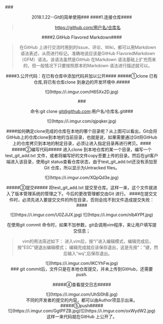 ###<center/>2018.1.22--Git的简单使用###
####1.连接仓库####
>https://github.com/用户名/仓库名


####2.GitHub Flavored Markdown####
>在GitHub 上进行交流时用到的Issue、评论、Wiki，都可以用Markdown 语法表述，从而进行标记。准确地说应该是GitHub FlavoredMarkdown（GFM）语法。该语法虽然是GitHub 在Markdown 语法基础上扩充而来的，但一般情况下只要按照原本的Markdown 语法进行描述就可以。


####3.公开代码：在已有仓库中添加代码并加以公开####
#####①clone 已有仓库,将已有仓库clone 到身边的开发环境中.#####
<center>![](https://i.imgur.com/H65Xx2D.jpg)</center>

###<center/>命令:git clone  git@github.com:用户名/仓库名.git###

<center>![](https://i.imgur.com/qjpqker.jpg)</center>

####如何确定clone完成的仓库在本地的哪个目录呢？从上图可以看出，Git会将GitHub上的仓库clone到本地的当前目录，也就是说，如果需要通过Git将GitHub上的仓库拷贝到本地的制定目录，必须让进入指定目录再进行拷贝。####
#####②编写代码#####
进入clone 到本地仓库的某一个目录，编写一个test_git_add.txt 文件，或者将编写好的文件copy至要上传的目录。然后在git客户端进入该目录，使用git status查看仓库状态，由于test_git_add.txt还没有添加至Git 仓库，所以显示为Untracked files。

<center>![](https://i.imgur.com/XQpQd3e.jpg)</center>

#####③提交#####
将test_git_add.txt 提交至仓库。这样一来，这个文件就进入了版本管理系统的管理之下。今后的更改管理都交由Git 进行。
####在提交文件时，必须先进入要提交文件的所在目录，否则会找不到文件造成提交失败：####

<center>![](https://i.imgur.com/U0ZJlJX.jpg)
![](https://i.imgur.com/nlbAYPf.jpg)</center>


在使用git commit 命令时，如果不加参数，git会调用vim程序，来让用户填写提交信息；
>vim的用法简述如下：
>进入vim后，按“i”进入编辑模式，编辑完成后，按“ESC”键退出编辑模式；
>编辑完成就应该保存退出，这是先按“：”键，然后输入“wq”,后保存退出。

<center>![](https://i.imgur.com/IKCYhFw.jpg)</center>
### git commit后，文件只是在本地仓库提交，并未上传到GitHub，还需要push.

#####④查看提交日志#####
<center>![](https://i.imgur.com/UhSl0hB.jpg)</center>
不同的开发者的提交的内容，都可以由Author项显示出来。
#####⑤push#####
<center>![](https://i.imgur.com/GgtPFZB.jpg)![](https://i.imgur.com/oxWydW2.jpg)</center>
这样一来代码就在GitHub 上公开了。